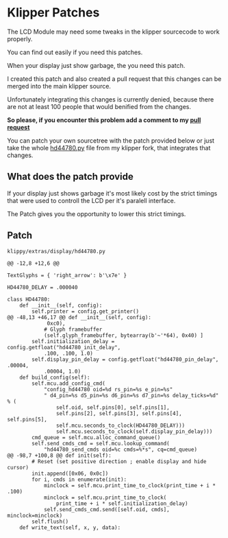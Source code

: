 Klipper Patches
===============
The LCD Module may need some tweaks in the klipper sourcecode to work properly.

You can find out easily if you need this patches.

When your display just show garbage, the you need this patch.


I created this patch and also created a pull request that this changes can be merged into the main klipper source.

Unfortunately integrating this changes is currently denied, because there are not at least 100 people that would benified from the changes.

**So please, if you encounter this problem add a comment to my [pull request](https://github.com/Klipper3d/klipper/pull/5318)**

You can patch your own sourcetree with the patch provided below or just take the whole [hd44780.py](https://raw.githubusercontent.com/seho85/klipper/master/klippy/extras/display/hd44780.py) file from my klipper fork, that integrates that changes.

What does the patch provide
---------------------------
If your display just shows garbage it's most likely cost by the strict timings that were used to controll the LCD per it's paralell interface.

The Patch gives you the opportunity to lower this strict timings.

Patch
-----
```
klippy/extras/display/hd44780.py

@@ -12,8 +12,6 @@

TextGlyphs = { 'right_arrow': b'\x7e' }

HD44780_DELAY = .000040

class HD44780:
    def __init__(self, config):
        self.printer = config.get_printer()
@@ -48,13 +46,17 @@ def __init__(self, config):
             0xc0),
            # Glyph framebuffer
            (self.glyph_framebuffer, bytearray(b'~'*64), 0x40) ]
        self.initialization_delay = config.getfloat("hd44780_init_delay",
            .100, .100, 1.0)
        self.display_pin_delay = config.getfloat("hd44780_pin_delay", .00004,
            .00004, 1.0)
    def build_config(self):
        self.mcu.add_config_cmd(
            "config_hd44780 oid=%d rs_pin=%s e_pin=%s"
            " d4_pin=%s d5_pin=%s d6_pin=%s d7_pin=%s delay_ticks=%d" % (
                self.oid, self.pins[0], self.pins[1],
                self.pins[2], self.pins[3], self.pins[4], self.pins[5],
                self.mcu.seconds_to_clock(HD44780_DELAY)))
                self.mcu.seconds_to_clock(self.display_pin_delay)))
        cmd_queue = self.mcu.alloc_command_queue()
        self.send_cmds_cmd = self.mcu.lookup_command(
            "hd44780_send_cmds oid=%c cmds=%*s", cq=cmd_queue)
@@ -98,7 +100,8 @@ def init(self):
        # Reset (set positive direction ; enable display and hide cursor)
        init.append([0x06, 0x0c])
        for i, cmds in enumerate(init):
            minclock = self.mcu.print_time_to_clock(print_time + i * .100)
            minclock = self.mcu.print_time_to_clock(
                print_time + i * self.initialization_delay)
            self.send_cmds_cmd.send([self.oid, cmds], minclock=minclock)
        self.flush()
    def write_text(self, x, y, data):
```


